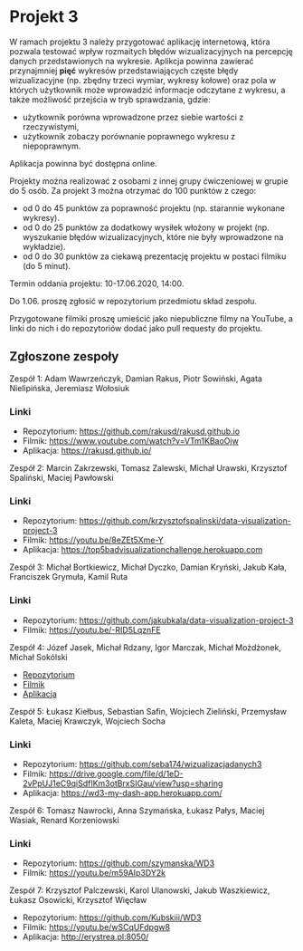 # Projekt 3

W ramach projektu 3 należy przygotować aplikację internetową, która pozwala testować wpływ rozmaitych błędów wizualizacyjnych na percepcję danych przedstawionych na wykresie. 
Aplikcja powinna zawierać przynajmniej **pięć** wykresów przedstawiających częste błędy wizualizacyjne (np. zbędny trzeci wymiar, wykresy kołowe) oraz pola w których użytkownik może wprowadzić informacje odczytane z wykresu, a także możliwość przejścia w tryb sprawdzania, gdzie:
 
 - użytkownik porówna wprowadzone przez siebie wartości z rzeczywistymi,
 - użytkownik zobaczy porównanie poprawnego wykresu z niepoprawnym.

Aplikacja powinna być dostępna online.

Projekty można realizować z osobami z innej grupy ćwiczeniowej w grupie do 5 osób. Za projekt 3 można otrzymać do 100 punktów z czego:

- od 0 do 45 punktów za poprawność projektu (np. starannie wykonane wykresy).
- od 0 do 25 punktów za dodatkowy wysiłek włożony w projekt (np. wyszukanie błędów wizualizacyjnych, które nie były wprowadzone na wykładzie).
- od 0 do 30 punktów za ciekawą prezentację projektu w postaci filmiku (do 5 minut).

Termin oddania projektu: 10-17.06.2020, 14:00. 

Do 1.06. proszę zgłosić w repozytorium przedmiotu skład zespołu.

Przygotowane filmiki proszę umieścić jako niepubliczne filmy na YouTube, a linki do nich i do repozytoriów dodać jako pull requesty do projektu.

## Zgłoszone zespoły

Zespół 1: Adam Wawrzeńczyk, Damian Rakus, Piotr Sowiński, Agata Nielipińska, Jeremiasz Wołosiuk
### Linki ###
* Repozytorium: https://github.com/rakusd/rakusd.github.io
* Filmik: https://www.youtube.com/watch?v=VTm1KBaoOjw
* Aplikacja: https://rakusd.github.io/

Zespół 2: Marcin Zakrzewski, Tomasz Zalewski, Michał Urawski, Krzysztof Spaliński, Maciej Pawłowski
### Linki ###
* Repozytorium: https://github.com/krzysztofspalinski/data-visualization-project-3
* Filmik: https://youtu.be/8eZEt5Xme-Y
* Aplikacja: https://top5badvisualizationchallenge.herokuapp.com

Zespół 3: Michał Bortkiewicz, Michał Dyczko, Damian Kryński, Jakub Kała, Franciszek Grymuła, Kamil Ruta
### Linki ###
* Repozytorium: https://github.com/jakubkala/data-visualization-project-3
* Filmik: https://youtu.be/-RID5LqznFE

Zespół 4: Józef Jasek, Michał Rdzany, Igor Marczak, Michał Możdżonek, Michał Sokólski

- [Repozytorium](https://gitlab.com/igro_m23/data_visualisation_3)
- [Filmik](https://youtu.be/PUx4G9gWz24)
- [Aplikacja](https://visu-quiz.herokuapp.com/#0)

Zespół 5: Łukasz Kiełbus, Sebastian Safin, Wojciech Zieliński, Przemysław Kaleta, Maciej Krawczyk, Wojciech Socha
### Linki ###
* Repozytorium: https://github.com/seba174/wizualizacjadanych3
* Filmik: https://drive.google.com/file/d/1eD-2vPpUJ1eC9qiSdfIKm3otBrxSIGau/view?usp=sharing
* Aplikacja: https://wd3-my-dash-app.herokuapp.com/

Zespół 6: Tomasz Nawrocki, Anna Szymańska, Łukasz Pałys, Maciej Wasiak, Renard Korzeniowski
### Linki ###
* Repozytorium: https://github.com/szymanska/WD3
* Filmik: https://youtu.be/m59AIp3DY2k

Zespół 7: Krzysztof Palczewski, Karol Ulanowski, Jakub Waszkiewicz, Łukasz Osowicki, Krzysztof Więcław

* Repozytorium: https://github.com/Kubskiii/WD3
* Filmik: https://youtu.be/wSCqUFdpgw8
* Aplikacja: http://erystrea.pl:8050/

